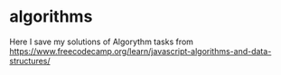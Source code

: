 # algorithms
Here I save my solutions of Algorythm tasks from https://www.freecodecamp.org/learn/javascript-algorithms-and-data-structures/
